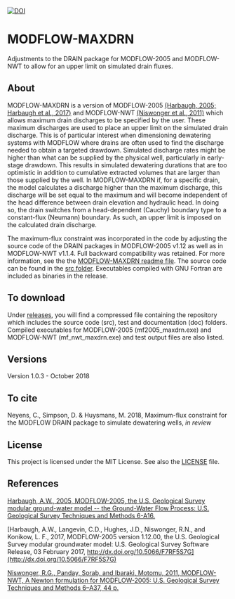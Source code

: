 [![DOI](https://zenodo.org/badge/DOI/10.5281/zenodo.1474301.svg)](https://doi.org/10.5281/zenodo.1474301)

# MODFLOW-MAXDRN
Adjustments to the DRAIN package for MODFLOW-2005 and MODFLOW-NWT to allow for an upper limit on simulated drain fluxes.

## About
MODFLOW-MAXDRN is a version of MODFLOW-2005 [(Harbaugh, 2005; Harbaugh et al., 2017)](https://water.usgs.gov/ogw/modflow/mf2005.html) and MODFLOW-NWT [(Niswonger et al., 2011)](https://water.usgs.gov/ogw/modflow-nwt/) which allows maximum drain discharges to be specified by the user. These maximum discharges are used to place an upper limit on the simulated drain discharge. This is of particular interest when dimensioning dewatering systems with MODFLOW where drains are often used to find the discharge needed to obtain a targeted drawdown. Simulated discharge rates might be higher than what can be supplied by the physical well, particularly in early-stage drawdown. This results in simulated dewatering durations that are too optimistic in addition to cumulative extracted volumes that are larger than those supplied by the well. In MODFLOW-MAXDRN if, for a specific drain, the model calculates a discharge higher than the maximum discharge, this discharge will be set equal to the maximum and will become independent of the head difference between drain elevation and hydraulic head. In doing so, the drain switches from a head-dependent (Cauchy) boundary type to a constant-flux (Neumann) boundary. As such, an upper limit is imposed on the calculated drain discharge. 

The maximum-flux constraint was incorporated in the code by adjusting the source code of the DRAIN packages in MODFLOW-2005 v1.12 as well as in MODFLOW-NWT v1.1.4. Full backward compatibility was retained. For more information, see the the [MODFLOW-MAXDRN readme file](./doc/mf_maxdrn_readme.txt). The source code can be found in the [src folder](./src). Executables compiled with GNU Fortran are included as binaries in the release.

## To download
Under [releases](https://github.com/cneyens/MODFLOW-MAXDRN/releases), you will find a compressed file containing the repository which includes the source code (src), test and documentation (doc) folders. Compiled executables for MODFLOW-2005 (mf2005_maxdrn.exe) and MODFLOW-NWT (mf_nwt_maxdrn.exe) and test output files are also listed.

## Versions
Version 1.0.3 - October 2018

## To cite
Neyens, C., Simpson, D. & Huysmans, M. 2018, Maximum-flux constraint for the MODFLOW DRAIN package to simulate dewatering wells, *in review*

## License
This project is licensed under the MIT License. See also the [LICENSE](./LICENSE.md) file.

## References
[Harbaugh, A.W., 2005, MODFLOW-2005, the U.S. Geological Survey modular ground-water model -- the Ground-Water Flow Process: U.S. Geological Survey Techniques and Methods 6-A16.](https://pubs.usgs.gov/tm/2005/tm6A16/)

[Harbaugh, A.W., Langevin, C.D., Hughes, J.D., Niswonger, R.N., and Konikow, L. F., 2017, MODFLOW-2005 version 1.12.00, the U.S. Geological Survey modular groundwater model: U.S. Geological Survey Software Release, 03 February 2017, http://dx.doi.org/10.5066/F7RF5S7G](http://dx.doi.org/10.5066/F7RF5S7G)

[Niswonger, R.G., Panday, Sorab, and Ibaraki, Motomu, 2011, MODFLOW-NWT, A Newton formulation for MODFLOW-2005: U.S. Geological Survey Techniques and Methods 6–A37, 44 p.](https://pubs.usgs.gov/tm/tm6a37/)
